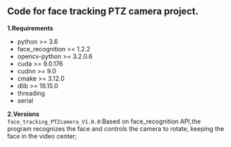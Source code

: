 ## Code for face tracking PTZ camera project.
**1.Requirements**  
- python >= 3.6  
- face_recognition >= 1.2.2  
- opencv-python >= 3.2.0.6  
- cuda >= 9.0.176  
- cudnn >= 9.0  
- cmake >= 3.12.0  
- dlib >= 19.15.0  
- threading  
- serial  
  
**2.Versions**  
`face_tracking_PTZcamera_V1.0.0`:Based on face_recognition API,the program recognizes the face and controls the camera to rotate, keeping the face in the video center;  
